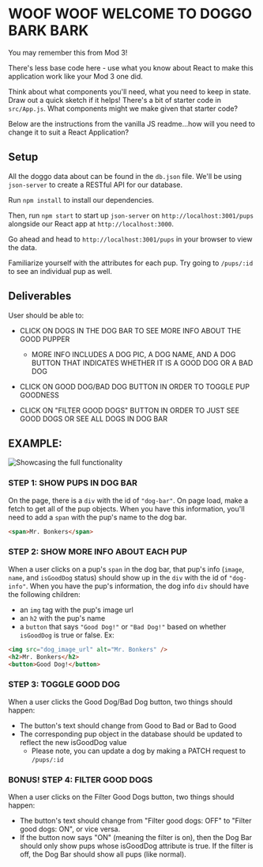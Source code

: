# WOOF WOOF WELCOME TO DOGGO BARK BARK

You may remember this from Mod 3!

There's less base code here - use what you know about React to make this
application work like your Mod 3 one did.

Think about what components you'll need, what you need to keep in state. Draw
out a quick sketch if it helps! There's a bit of starter code in `src/App.js`.
What components might we make given that starter code?

Below are the instructions from the vanilla JS readme...how will you need to
change it to suit a React Application?

## Setup

All the doggo data about can be found in the `db.json` file. We'll
be using `json-server` to create a RESTful API for our database.

Run `npm install` to install our dependencies.

Then, run `npm start` to start up `json-server` on `http://localhost:3001/pups`
alongside our React app at `http://localhost:3000`.

Go ahead and head to `http://localhost:3001/pups` in your browser to view the data.

Familiarize yourself with the attributes for each pup. Try going to `/pups/:id` to see an individual pup as well.

## Deliverables

User should be able to:

- CLICK ON DOGS IN THE DOG BAR TO SEE MORE INFO ABOUT THE GOOD PUPPER

  - MORE INFO INCLUDES A DOG PIC, A DOG NAME, AND A DOG BUTTON THAT INDICATES
    WHETHER IT IS A GOOD DOG OR A BAD DOG

- CLICK ON GOOD DOG/BAD DOG BUTTON IN ORDER TO TOGGLE PUP GOODNESS

- CLICK ON "FILTER GOOD DOGS" BUTTON IN ORDER TO JUST SEE GOOD DOGS OR SEE
  ALL DOGS IN DOG BAR

## EXAMPLE:

![Showcasing the full functionality](woof-woof-demo.gif)

### STEP 1: SHOW PUPS IN DOG BAR

On the page, there is a `div` with the id of `"dog-bar"`. On page load, make a
fetch to get all of the pup objects. When you have this information, you'll need
to add a `span` with the pup's name to the dog bar.

```html
<span>Mr. Bonkers</span>
```

### STEP 2: SHOW MORE INFO ABOUT EACH PUP

When a user clicks on a pup's `span` in the dog bar, that pup's info (`image`,
`name`, and `isGoodDog` status) should show up in the `div` with the id of
`"dog-info"`. When you have the pup's information, the dog info `div` should
have the following children:

- an `img` tag with the pup's image url
- an `h2` with the pup's name
- a `button` that says `"Good Dog!"` or `"Bad Dog!"` based on whether
  `isGoodDog` is true or false. Ex:

```html
<img src="dog_image_url" alt="Mr. Bonkers" />
<h2>Mr. Bonkers</h2>
<button>Good Dog!</button>
```

### STEP 3: TOGGLE GOOD DOG

When a user clicks the Good Dog/Bad Dog button, two things should happen:

- The button's text should change from Good to Bad or Bad to Good
- The corresponding pup object in the database should be updated to reflect the new isGoodDog value
  - Please note, you can update a dog by making a PATCH request to `/pups/:id`

### BONUS! STEP 4: FILTER GOOD DOGS

When a user clicks on the Filter Good Dogs button, two things should happen:

- The button's text should change from "Filter good dogs: OFF" to "Filter good
  dogs: ON", or vice versa.
- If the button now says "ON" (meaning the filter is on), then the Dog Bar
  should only show pups whose isGoodDog attribute is true. If the filter is
  off, the Dog Bar should show all pups (like normal).
